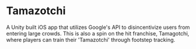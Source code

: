 # Tamazotchi
 
A Unity built iOS app that utilizes Google's API to disincentivize users from entering large crowds. This is also a spin on the hit franchise, Tamagotchi, where players can train their 'Tamazotchi' through footstep tracking.
